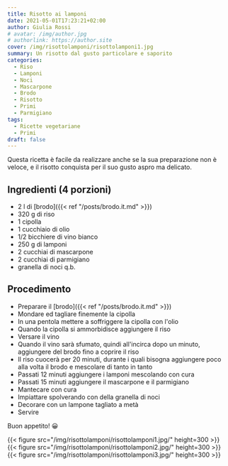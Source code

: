 ```yaml
---
title: Risotto ai lamponi
date: 2021-05-01T17:23:21+02:00
author: Giulia Rossi
# avatar: /img/author.jpg
# authorlink: https://author.site
cover: /img/risottolamponi/risottolamponi1.jpg
summary: Un risotto dal gusto particolare e saporito
categories:
  - Riso
  - Lamponi
  - Noci
  - Mascarpone
  - Brodo
  - Risotto
  - Primi
  - Parmigiano
tags:
  - Ricette vegetariane
  - Primi
draft: false
---
```


Questa ricetta è facile da realizzare anche se la sua preparazione non è veloce, e il risotto conquista per il suo gusto aspro ma delicato.

## Ingredienti (4 porzioni)

* 2 l di [brodo]({{< ref "/posts/brodo.it.md" >}})
* 320 g di riso
* 1 cipolla
* 1 cucchiaio di olio
* 1/2 bicchiere di vino bianco
* 250 g di lamponi
* 2 cucchiai di mascarpone
* 2 cucchiai di parmigiano
* granella di noci q.b.

## Procedimento

* Preparare il [brodo]({{< ref "/posts/brodo.it.md" >}})
* Mondare ed tagliare finemente la cipolla
* In una pentola mettere a soffriggere la cipolla con l'olio
* Quando la cipolla si ammorbidisce aggiungere il riso
* Versare il vino
* Quando il vino sarà sfumato, quindi all'incirca dopo un minuto, aggiungere del brodo fino a coprire il riso
* Il riso cuocerà per 20 minuti, durante i quali bisogna aggiungere poco alla volta il brodo e mescolare di tanto in tanto
* Passati 12 minuti aggiungere i lamponi mescolando con cura
* Passati 15 minuti aggiungere il mascarpone e il parmigiano
* Mantecare con cura
* Impiattare spolverando con della granella di noci
* Decorare con un lampone tagliato a metà
* Servire

Buon appetito! 😀

   {{< figure src="/img/risottolamponi/risottolamponi1.jpg/" height=300  >}}
   {{< figure src="/img/risottolamponi/risottolamponi2.jpg/" height=300  >}}
   {{< figure src="/img/risottolamponi/risottolamponi3.jpg/" height=300  >}}